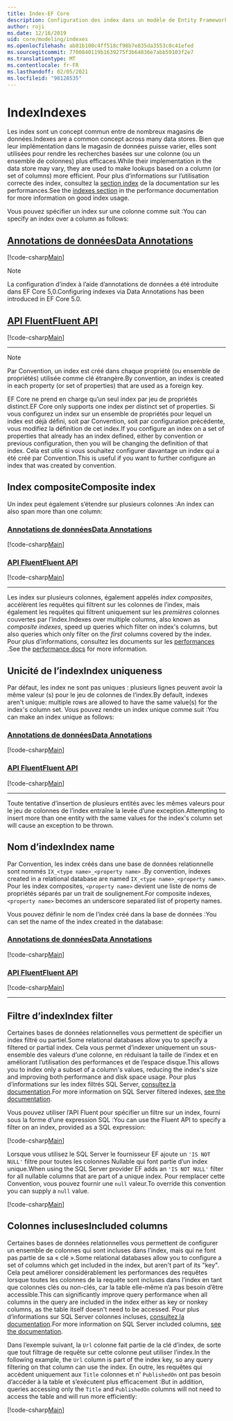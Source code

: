 ```yaml
---
title: Index-EF Core
description: Configuration des index dans un modèle de Entity Framework Core
author: roji
ms.date: 12/16/2019
uid: core/modeling/indexes
ms.openlocfilehash: ab81b108c4ff518cf98b7e835da3553c0c41efed
ms.sourcegitcommit: 7700840119b1639275f3b64836e7abb59103f2e7
ms.translationtype: MT
ms.contentlocale: fr-FR
ms.lasthandoff: 02/05/2021
ms.locfileid: "98128535"
---
```

# <a name="indexes"></a><span data-ttu-id="cd97f-103">Index</span><span class="sxs-lookup"><span data-stu-id="cd97f-103">Indexes</span></span>

<span data-ttu-id="cd97f-104">Les index sont un concept commun entre de nombreux magasins de données.</span><span class="sxs-lookup"><span data-stu-id="cd97f-104">Indexes are a common concept across many data stores.</span></span> <span data-ttu-id="cd97f-105">Bien que leur implémentation dans le magasin de données puisse varier, elles sont utilisées pour rendre les recherches basées sur une colonne (ou un ensemble de colonnes) plus efficaces.</span><span class="sxs-lookup"><span data-stu-id="cd97f-105">While their implementation in the data store may vary, they are used to make lookups based on a column (or set of columns) more efficient.</span></span> <span data-ttu-id="cd97f-106">Pour plus d’informations sur l’utilisation correcte des index, consultez la [section index](xref:core/performance/efficient-querying#use-indexes-properly) de la documentation sur les performances.</span><span class="sxs-lookup"><span data-stu-id="cd97f-106">See the [indexes section](xref:core/performance/efficient-querying#use-indexes-properly) in the performance documentation for more information on good index usage.</span></span>

<span data-ttu-id="cd97f-107">Vous pouvez spécifier un index sur une colonne comme suit :</span><span class="sxs-lookup"><span data-stu-id="cd97f-107">You can specify an index over a column as follows:</span></span>

## <a name="data-annotations"></a>[<span data-ttu-id="cd97f-108">Annotations de données</span><span class="sxs-lookup"><span data-stu-id="cd97f-108">Data Annotations</span></span>](#tab/data-annotations)

[!code-csharp[Main](../../../samples/core/Modeling/DataAnnotations/Index.cs?name=Index&highlight=1)]

> [!NOTE]
> <span data-ttu-id="cd97f-109">La configuration d’index à l’aide d’annotations de données a été introduite dans EF Core 5,0.</span><span class="sxs-lookup"><span data-stu-id="cd97f-109">Configuring indexes via Data Annotations has been introduced in EF Core 5.0.</span></span>

## <a name="fluent-api"></a>[<span data-ttu-id="cd97f-110">API Fluent</span><span class="sxs-lookup"><span data-stu-id="cd97f-110">Fluent API</span></span>](#tab/fluent-api)

[!code-csharp[Main](../../../samples/core/Modeling/FluentAPI/Index.cs?name=Index&highlight=4)]

***

> [!NOTE]
> <span data-ttu-id="cd97f-111">Par Convention, un index est créé dans chaque propriété (ou ensemble de propriétés) utilisée comme clé étrangère.</span><span class="sxs-lookup"><span data-stu-id="cd97f-111">By convention, an index is created in each property (or set of properties) that are used as a foreign key.</span></span>
>
> <span data-ttu-id="cd97f-112">EF Core ne prend en charge qu’un seul index par jeu de propriétés distinct.</span><span class="sxs-lookup"><span data-stu-id="cd97f-112">EF Core only supports one index per distinct set of properties.</span></span> <span data-ttu-id="cd97f-113">Si vous configurez un index sur un ensemble de propriétés pour lequel un index est déjà défini, soit par Convention, soit par configuration précédente, vous modifiez la définition de cet index.</span><span class="sxs-lookup"><span data-stu-id="cd97f-113">If you configure an index on a set of properties that already has an index defined, either by convention or previous configuration, then you will be changing the definition of that index.</span></span> <span data-ttu-id="cd97f-114">Cela est utile si vous souhaitez configurer davantage un index qui a été créé par Convention.</span><span class="sxs-lookup"><span data-stu-id="cd97f-114">This is useful if you want to further configure an index that was created by convention.</span></span>

## <a name="composite-index"></a><span data-ttu-id="cd97f-115">Index composite</span><span class="sxs-lookup"><span data-stu-id="cd97f-115">Composite index</span></span>

<span data-ttu-id="cd97f-116">Un index peut également s’étendre sur plusieurs colonnes :</span><span class="sxs-lookup"><span data-stu-id="cd97f-116">An index can also span more than one column:</span></span>

### <a name="data-annotations"></a>[<span data-ttu-id="cd97f-117">Annotations de données</span><span class="sxs-lookup"><span data-stu-id="cd97f-117">Data Annotations</span></span>](#tab/data-annotations)

[!code-csharp[Main](../../../samples/core/Modeling/DataAnnotations/IndexComposite.cs?name=Composite&highlight=1)]

### <a name="fluent-api"></a>[<span data-ttu-id="cd97f-118">API Fluent</span><span class="sxs-lookup"><span data-stu-id="cd97f-118">Fluent API</span></span>](#tab/fluent-api)

[!code-csharp[Main](../../../samples/core/Modeling/FluentAPI/IndexComposite.cs?name=Composite&highlight=4)]

***

<span data-ttu-id="cd97f-119">Les index sur plusieurs colonnes, également appelés *index composites*, accélèrent les requêtes qui filtrent sur les colonnes de l’index, mais également les requêtes qui filtrent uniquement sur les *premières* colonnes couvertes par l’index.</span><span class="sxs-lookup"><span data-stu-id="cd97f-119">Indexes over multiple columns, also known as *composite indexes*, speed up queries which filter on index's columns, but also queries which only filter on the *first* columns covered by the index.</span></span> <span data-ttu-id="cd97f-120">Pour plus d’informations, consultez les documents sur les [performances](xref:core/performance/efficient-querying#use-indexes-properly) .</span><span class="sxs-lookup"><span data-stu-id="cd97f-120">See the [performance docs](xref:core/performance/efficient-querying#use-indexes-properly) for more information.</span></span>

## <a name="index-uniqueness"></a><span data-ttu-id="cd97f-121">Unicité de l’index</span><span class="sxs-lookup"><span data-stu-id="cd97f-121">Index uniqueness</span></span>

<span data-ttu-id="cd97f-122">Par défaut, les index ne sont pas uniques : plusieurs lignes peuvent avoir la même valeur (s) pour le jeu de colonnes de l’index.</span><span class="sxs-lookup"><span data-stu-id="cd97f-122">By default, indexes aren't unique: multiple rows are allowed to have the same value(s) for the index's column set.</span></span> <span data-ttu-id="cd97f-123">Vous pouvez rendre un index unique comme suit :</span><span class="sxs-lookup"><span data-stu-id="cd97f-123">You can make an index unique as follows:</span></span>

### <a name="data-annotations"></a>[<span data-ttu-id="cd97f-124">Annotations de données</span><span class="sxs-lookup"><span data-stu-id="cd97f-124">Data Annotations</span></span>](#tab/data-annotations)

[!code-csharp[Main](../../../samples/core/Modeling/DataAnnotations/IndexUnique.cs?name=IndexUnique&highlight=1)]

### <a name="fluent-api"></a>[<span data-ttu-id="cd97f-125">API Fluent</span><span class="sxs-lookup"><span data-stu-id="cd97f-125">Fluent API</span></span>](#tab/fluent-api)

[!code-csharp[Main](../../../samples/core/Modeling/FluentAPI/IndexUnique.cs?name=IndexUnique&highlight=5)]

***

<span data-ttu-id="cd97f-126">Toute tentative d’insertion de plusieurs entités avec les mêmes valeurs pour le jeu de colonnes de l’index entraîne la levée d’une exception.</span><span class="sxs-lookup"><span data-stu-id="cd97f-126">Attempting to insert more than one entity with the same values for the index's column set will cause an exception to be thrown.</span></span>

## <a name="index-name"></a><span data-ttu-id="cd97f-127">Nom d’index</span><span class="sxs-lookup"><span data-stu-id="cd97f-127">Index name</span></span>

<span data-ttu-id="cd97f-128">Par Convention, les index créés dans une base de données relationnelle sont nommés `IX_<type name>_<property name>` .</span><span class="sxs-lookup"><span data-stu-id="cd97f-128">By convention, indexes created in a relational database are named `IX_<type name>_<property name>`.</span></span> <span data-ttu-id="cd97f-129">Pour les index composites, `<property name>` devient une liste de noms de propriétés séparés par un trait de soulignement.</span><span class="sxs-lookup"><span data-stu-id="cd97f-129">For composite indexes, `<property name>` becomes an underscore separated list of property names.</span></span>

<span data-ttu-id="cd97f-130">Vous pouvez définir le nom de l’index créé dans la base de données :</span><span class="sxs-lookup"><span data-stu-id="cd97f-130">You can set the name of the index created in the database:</span></span>

### <a name="data-annotations"></a>[<span data-ttu-id="cd97f-131">Annotations de données</span><span class="sxs-lookup"><span data-stu-id="cd97f-131">Data Annotations</span></span>](#tab/data-annotations)

[!code-csharp[Main](../../../samples/core/Modeling/DataAnnotations/IndexName.cs?name=IndexName&highlight=1)]

### <a name="fluent-api"></a>[<span data-ttu-id="cd97f-132">API Fluent</span><span class="sxs-lookup"><span data-stu-id="cd97f-132">Fluent API</span></span>](#tab/fluent-api)

[!code-csharp[Main](../../../samples/core/Modeling/FluentAPI/IndexName.cs?name=IndexName&highlight=5)]

***

## <a name="index-filter"></a><span data-ttu-id="cd97f-133">Filtre d’index</span><span class="sxs-lookup"><span data-stu-id="cd97f-133">Index filter</span></span>

<span data-ttu-id="cd97f-134">Certaines bases de données relationnelles vous permettent de spécifier un index filtré ou partiel.</span><span class="sxs-lookup"><span data-stu-id="cd97f-134">Some relational databases allow you to specify a filtered or partial index.</span></span> <span data-ttu-id="cd97f-135">Cela vous permet d’indexer uniquement un sous-ensemble des valeurs d’une colonne, en réduisant la taille de l’index et en améliorant l’utilisation des performances et de l’espace disque.</span><span class="sxs-lookup"><span data-stu-id="cd97f-135">This allows you to index only a subset of a column's values, reducing the index's size and improving both performance and disk space usage.</span></span> <span data-ttu-id="cd97f-136">Pour plus d’informations sur les index filtrés SQL Server, [consultez la documentation](/sql/relational-databases/indexes/create-filtered-indexes).</span><span class="sxs-lookup"><span data-stu-id="cd97f-136">For more information on SQL Server filtered indexes, [see the documentation](/sql/relational-databases/indexes/create-filtered-indexes).</span></span>

<span data-ttu-id="cd97f-137">Vous pouvez utiliser l’API Fluent pour spécifier un filtre sur un index, fourni sous la forme d’une expression SQL :</span><span class="sxs-lookup"><span data-stu-id="cd97f-137">You can use the Fluent API to specify a filter on an index, provided as a SQL expression:</span></span>

[!code-csharp[Main](../../../samples/core/Modeling/FluentAPI/IndexFilter.cs?name=IndexFilter&highlight=5)]

<span data-ttu-id="cd97f-138">Lorsque vous utilisez le SQL Server le fournisseur EF ajoute un `'IS NOT NULL'` filtre pour toutes les colonnes Nullable qui font partie d’un index unique.</span><span class="sxs-lookup"><span data-stu-id="cd97f-138">When using the SQL Server provider EF adds an `'IS NOT NULL'` filter for all nullable columns that are part of a unique index.</span></span> <span data-ttu-id="cd97f-139">Pour remplacer cette Convention, vous pouvez fournir une `null` valeur.</span><span class="sxs-lookup"><span data-stu-id="cd97f-139">To override this convention you can supply a `null` value.</span></span>

[!code-csharp[Main](../../../samples/core/Modeling/FluentAPI/IndexNoFilter.cs?name=IndexNoFilter&highlight=6)]

## <a name="included-columns"></a><span data-ttu-id="cd97f-140">Colonnes incluses</span><span class="sxs-lookup"><span data-stu-id="cd97f-140">Included columns</span></span>

<span data-ttu-id="cd97f-141">Certaines bases de données relationnelles vous permettent de configurer un ensemble de colonnes qui sont incluses dans l’index, mais qui ne font pas partie de sa « clé ».</span><span class="sxs-lookup"><span data-stu-id="cd97f-141">Some relational databases allow you to configure a set of columns which get included in the index, but aren't part of its "key".</span></span> <span data-ttu-id="cd97f-142">Cela peut améliorer considérablement les performances des requêtes lorsque toutes les colonnes de la requête sont incluses dans l’index en tant que colonnes clés ou non-clés, car la table elle-même n’a pas besoin d’être accessible.</span><span class="sxs-lookup"><span data-stu-id="cd97f-142">This can significantly improve query performance when all columns in the query are included in the index either as key or nonkey columns, as the table itself doesn't need to be accessed.</span></span> <span data-ttu-id="cd97f-143">Pour plus d’informations sur SQL Server colonnes incluses, [consultez la documentation](/sql/relational-databases/indexes/create-indexes-with-included-columns).</span><span class="sxs-lookup"><span data-stu-id="cd97f-143">For more information on SQL Server included columns, [see the documentation](/sql/relational-databases/indexes/create-indexes-with-included-columns).</span></span>

<span data-ttu-id="cd97f-144">Dans l’exemple suivant, la `Url` colonne fait partie de la clé d’index, de sorte que tout filtrage de requête sur cette colonne peut utiliser l’index.</span><span class="sxs-lookup"><span data-stu-id="cd97f-144">In the following example, the `Url` column is part of the index key, so any query filtering on that column can use the index.</span></span> <span data-ttu-id="cd97f-145">En outre, les requêtes qui accèdent uniquement aux `Title` colonnes et n' `PublishedOn` ont pas besoin d’accéder à la table et s’exécutent plus efficacement :</span><span class="sxs-lookup"><span data-stu-id="cd97f-145">But in addition, queries accessing only the `Title` and `PublishedOn` columns will not need to access the table and will run more efficiently:</span></span>

[!code-csharp[Main](../../../samples/core/Modeling/FluentAPI/IndexInclude.cs?name=IndexInclude&highlight=5-9)]
